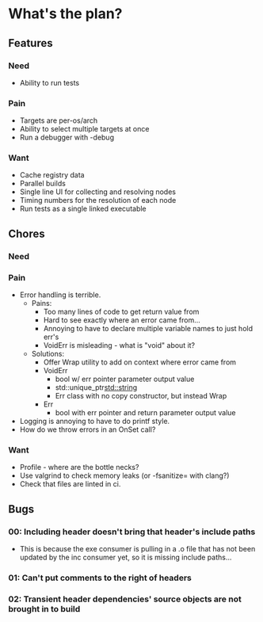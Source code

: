 # What's the plan?

## Features

### Need

- Ability to run tests

### Pain

- Targets are per-os/arch
- Ability to select multiple targets at once
- Run a debugger with -debug

### Want

- Cache registry data
- Parallel builds
- Single line UI for collecting and resolving nodes
- Timing numbers for the resolution of each node
- Run tests as a single linked executable

## Chores

### Need

### Pain

- Error handling is terrible.
  - Pains:
    - Too many lines of code to get return value from
    - Hard to see exactly where an error came from...
    - Annoying to have to declare multiple variable names to just hold err's
    - VoidErr is misleading - what is "void" about it?
  - Solutions:
    - Offer Wrap utility to add on context where error came from
    - VoidErr
      - bool w/ err pointer parameter output value
      - std::unique_ptr<std::string>
      - Err class with no copy constructor, but instead Wrap
    - Err
      - bool with err pointer and return parameter output value
- Logging is annoying to have to do printf style.
- How do we throw errors in an OnSet call?

### Want

- Profile - where are the bottle necks?
- Use valgrind to check memory leaks (or -fsanitize= with clang?)
- Check that files are linted in ci.

## Bugs

### 00: Including header doesn't bring that header's include paths
- This is because the exe consumer is pulling in a .o file that has not been
  updated by the inc consumer yet, so it is missing include paths...

### 01: Can't put comments to the right of headers

### 02: Transient header dependencies' source objects are not brought in to build